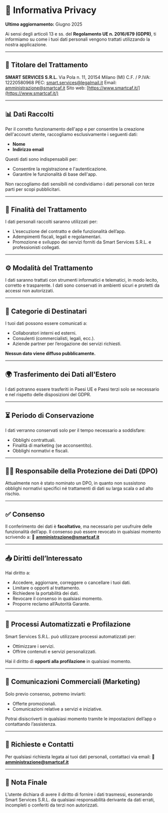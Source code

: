 # 📜 Informativa Privacy

**Ultimo aggiornamento:** Giugno 2025

Ai sensi degli articoli 13 e ss. del **Regolamento UE n. 2016/679 (GDPR)**, ti informiamo su come i tuoi dati personali vengono trattati utilizzando la nostra applicazione.

---

## 🔐 Titolare del Trattamento

**SMART SERVICES S.R.L.**
Via Pola n. 11, 20154 Milano (MI)
C.F. / P.IVA: 12220580968
PEC: [smart.services@legalmail.it](mailto:smart.services@legalmail.it)
Email: [amministrazione@smartcaf.it](mailto:amministrazione@smartcaf.it)
Sito web: [https://www.smartcaf.it/](https://www.smartcaf.it/)

---

## 📊 Dati Raccolti

Per il corretto funzionamento dell'app e per consentire la creazione dell'account utente, raccogliamo esclusivamente i seguenti dati:

* **Nome**
* **Indirizzo email**

Questi dati sono indispensabili per:

* Consentire la registrazione e l'autenticazione.
* Garantire le funzionalità di base dell'app.

Non raccogliamo dati sensibili né condividiamo i dati personali con terze parti per scopi pubblicitari.

---

## 🎯 Finalità del Trattamento

I dati personali raccolti saranno utilizzati per:

* L’esecuzione del contratto e delle funzionalità dell’app.
* Adempimenti fiscali, legali e regolamentari.
* Promozione e sviluppo dei servizi forniti da Smart Services S.R.L. e professionisti collegati.

---

## ⚙️ Modalità del Trattamento

I dati saranno trattati con strumenti informatici e telematici, in modo lecito, corretto e trasparente. I dati sono conservati in ambienti sicuri e protetti da accessi non autorizzati.

---

## 👥 Categorie di Destinatari

I tuoi dati possono essere comunicati a:

* Collaboratori interni ed esterni.
* Consulenti (commercialisti, legali, ecc.).
* Aziende partner per l’erogazione dei servizi richiesti.

**Nessun dato viene diffuso pubblicamente.**

---

## 🌍 Trasferimento dei Dati all'Estero

I dati potranno essere trasferiti in Paesi UE e Paesi terzi solo se necessario e nel rispetto delle disposizioni del GDPR.

---

## ⏳ Periodo di Conservazione

I dati verranno conservati solo per il tempo necessario a soddisfare:

* Obblighi contrattuali.
* Finalità di marketing (se acconsentito).
* Obblighi normativi e fiscali.

---

## 🧑‍💼 Responsabile della Protezione dei Dati (DPO)

Attualmente non è stato nominato un DPO, in quanto non sussistono obblighi normativi specifici né trattamenti di dati su larga scala o ad alto rischio.

---

## ✅ Consenso

Il conferimento dei dati è **facoltativo**, ma necessario per usufruire delle funzionalità dell’app. Il consenso può essere revocato in qualsiasi momento scrivendo a:
📧 **[amministrazione@smartcaf.it](mailto:amministrazione@smartcaf.it)**

---

## 📥 Diritti dell’Interessato

Hai diritto a:

* Accedere, aggiornare, correggere o cancellare i tuoi dati.
* Limitare o opporti al trattamento.
* Richiedere la portabilità dei dati.
* Revocare il consenso in qualsiasi momento.
* Proporre reclamo all’Autorità Garante.

---

## 🧠 Processi Automatizzati e Profilazione

Smart Services S.R.L. può utilizzare processi automatizzati per:

* Ottimizzare i servizi.
* Offrire contenuti e servizi personalizzati.

Hai il diritto di **opporti alla profilazione** in qualsiasi momento.

---

## 📢 Comunicazioni Commerciali (Marketing)

Solo previo consenso, potremo inviarti:

* Offerte promozionali.
* Comunicazioni relative a servizi e iniziative.

Potrai disiscriverti in qualsiasi momento tramite le impostazioni dell’app o contattando l’assistenza.

---

## 📩 Richieste e Contatti

Per qualsiasi richiesta legata ai tuoi dati personali, contattaci via email:
📧 **[amministrazione@smartcaf.it](mailto:amministrazione@smartcaf.it)**

---

## 📌 Nota Finale

L’utente dichiara di avere il diritto di fornire i dati trasmessi, esonerando Smart Services S.R.L. da qualsiasi responsabilità derivante da dati errati, incompleti o conferiti da terzi non autorizzati.
 
